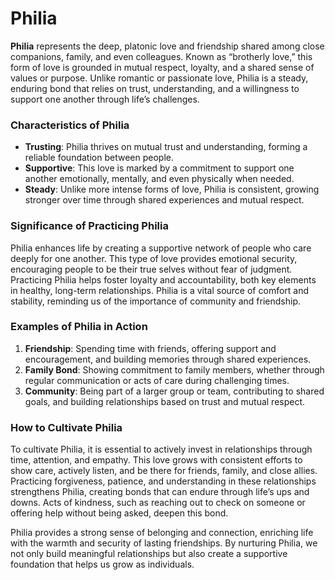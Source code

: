 # Philia

**Philia** represents the deep, platonic love and friendship shared among close companions, family, and even colleagues. Known as “brotherly love,” this form of love is grounded in mutual respect, loyalty, and a shared sense of values or purpose. Unlike romantic or passionate love, Philia is a steady, enduring bond that relies on trust, understanding, and a willingness to support one another through life’s challenges.

### Characteristics of Philia

- **Trusting**: Philia thrives on mutual trust and understanding, forming a reliable foundation between people.
- **Supportive**: This love is marked by a commitment to support one another emotionally, mentally, and even physically when needed.
- **Steady**: Unlike more intense forms of love, Philia is consistent, growing stronger over time through shared experiences and mutual respect.

### Significance of Practicing Philia

Philia enhances life by creating a supportive network of people who care deeply for one another. This type of love provides emotional security, encouraging people to be their true selves without fear of judgment. Practicing Philia helps foster loyalty and accountability, both key elements in healthy, long-term relationships. Philia is a vital source of comfort and stability, reminding us of the importance of community and friendship.

### Examples of Philia in Action

1. **Friendship**: Spending time with friends, offering support and encouragement, and building memories through shared experiences.
2. **Family Bond**: Showing commitment to family members, whether through regular communication or acts of care during challenging times.
3. **Community**: Being part of a larger group or team, contributing to shared goals, and building relationships based on trust and mutual respect.

### How to Cultivate Philia

To cultivate Philia, it is essential to actively invest in relationships through time, attention, and empathy. This love grows with consistent efforts to show care, actively listen, and be there for friends, family, and close allies. Practicing forgiveness, patience, and understanding in these relationships strengthens Philia, creating bonds that can endure through life’s ups and downs. Acts of kindness, such as reaching out to check on someone or offering help without being asked, deepen this bond.

Philia provides a strong sense of belonging and connection, enriching life with the warmth and security of lasting friendships. By nurturing Philia, we not only build meaningful relationships but also create a supportive foundation that helps us grow as individuals.